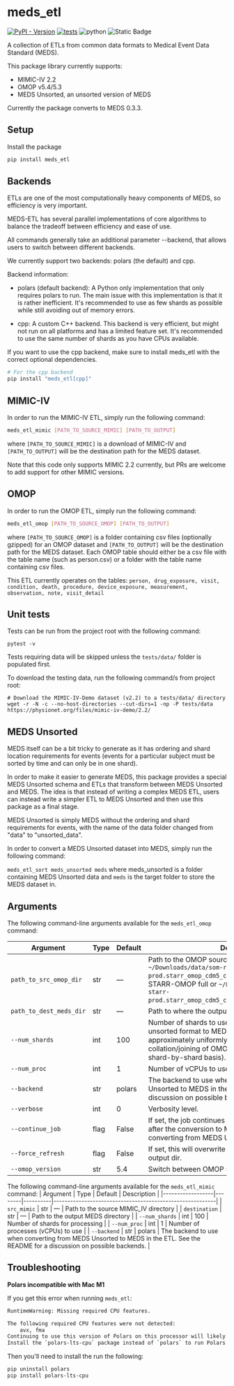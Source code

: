 # meds_etl
[![PyPI - Version](https://img.shields.io/pypi/v/meds_etl)](https://pypi.org/project/meds_etl/)
[![tests](https://github.com/Medical-Event-Data-Standard/meds_etl/actions/workflows/python-test.yml/badge.svg)](https://github.com/actions/workflows/python-test.yml)
![python](https://img.shields.io/badge/-Python_3.10-blue?logo=python&logoColor=white)
![Static Badge](https://img.shields.io/badge/MEDS-0.3.3-blue)

A collection of ETLs from common data formats to Medical Event Data Standard (MEDS).

This package library currently supports:

- MIMIC-IV 2.2
- OMOP v5.4/5.3
- MEDS Unsorted, an unsorted version of MEDS

Currently the package converts to MEDS 0.3.3.
## Setup
Install the package

```bash
pip install meds_etl
```

## Backends

ETLs are one of the most computationally heavy components of MEDS, so efficiency is very important.

MEDS-ETL has several parallel implementations of core algorithms to balance the tradeoff between efficiency and ease of use.

All commands generally take an additional parameter --backend, that allows users to switch between different backends.

We currently support two backends: polars (the default) and cpp.

Backend information:

- polars (default backend): A Python only implementation that only requires polars to run. The main issue with this implementation is that it is rather inefficient. It's recommended to use as few shards as possible while still avoiding out of memory errors.

- cpp: A custom C++ backend. This backend is very efficient, but might not run on all platforms and has a limited feature set. It's recommended to use the same number of shards as you have CPUs available.

If you want to use the cpp backend, make sure to install meds_etl with the correct optional dependencies.

```bash
# For the cpp backend
pip install "meds_etl[cpp]"
```

## MIMIC-IV

In order to run the MIMIC-IV ETL, simply run the following command:

```bash
meds_etl_mimic [PATH_TO_SOURCE_MIMIC] [PATH_TO_OUTPUT]
```

where `[PATH_TO_SOURCE_MIMIC]` is a download of MIMIC-IV and `[PATH_TO_OUTPUT]` will be the destination path for the MEDS dataset.

Note that this code only supports MIMIC 2.2 currently, but PRs are welcome to add support for other MIMIC versions.

## OMOP

In order to run the OMOP ETL, simply run the following command:

```bash
meds_etl_omop [PATH_TO_SOURCE_OMOP] [PATH_TO_OUTPUT]
```

where `[PATH_TO_SOURCE_OMOP]` is a folder containing csv files (optionally gzipped) for an OMOP dataset and `[PATH_TO_OUTPUT]` will be the destination path for the MEDS dataset. Each OMOP table should either be a csv file with the table name (such as person.csv) or a folder with the table name containing csv files.

This ETL currently operates on the tables: 
`person, drug_exposure, visit, condition, death, procedure, device_exposure, measurement, observation, note, visit_detail`
## Unit tests

Tests can be run from the project root with the following command:

```
pytest -v
```

Tests requiring data will be skipped unless the `tests/data/` folder is populated first.

To download the testing data, run the following command/s from project root:

```
# Download the MIMIC-IV-Demo dataset (v2.2) to a tests/data/ directory
wget -r -N -c --no-host-directories --cut-dirs=1 -np -P tests/data https://physionet.org/files/mimic-iv-demo/2.2/
```

## MEDS Unsorted

MEDS itself can be a bit tricky to generate as it has ordering and shard location requirements for events (events for a particular subject must be sorted by time and can only be in one shard).

In order to make it easier to generate MEDS, this package provides a special MEDS Unsorted schema and ETLs that transform between MEDS Unsorted and MEDS. The idea is that instead of writing a complex MEDS ETL, users can instead write a simpler ETL to MEDS Unsorted and then use this package as a final stage.

MEDS Unsorted is simply MEDS without the ordering and shard requirements for events, with the name of the data folder changed from "data" to "unsorted_data".

In order to convert a MEDS Unsorted dataset into MEDS, simply run the following command:

`meds_etl_sort meds_unsorted meds` where meds_unsorted is a folder containing MEDS Unsorted data and `meds` is the target folder to store the MEDS dataset in.
## Arguments
The following command-line arguments available for the `meds_etl_omop` command:

| Argument                  | Type    | Default   | Description                                                                                                                                                                                                                  |
|---------------------------|---------|-----------|------------------------------------------------------------------------------------------------------------------------------------------------------------------------------------------------------------------------------|
| `path_to_src_omop_dir`    | str     | —         | Path to the OMOP source directory, e.g. `~/Downloads/data/som-rit-phi-starr-prod.starr_omop_cdm5_confidential_2023_11_19` for STARR-OMOP full or `~/Downloads/data/som-rit-phi-starr-prod.starr_omop_cdm5_confidential_1pcent_2024_02_09`. |
| `path_to_dest_meds_dir`   | str     | —         | Path to where the output MEDS files will be stored.                                                                                                                                                                          |
| `--num_shards`            | int     | 100       | Number of shards to use for converting MEDS from the unsorted format to MEDS (subjects are distributed approximately uniformly at random across shards and collation/joining of OMOP tables is performed on a shard-by-shard basis). |
| `--num_proc`              | int     | 1         | Number of vCPUs to use for performing the MEDS ETL.                                                                                                                                                                          |
| `--backend`               | str     | polars    | The backend to use when converting from MEDS Unsorted to MEDS in the ETL. See the README for a discussion on possible backends.                                                                                              |
| `--verbose`               | int     | 0         | Verbosity level.                                                                                                                                                                                                             |
| `--continue_job`          | flag    | False     | If set, the job continues from a previous run, starting after the conversion to MEDS Unsorted but before converting from MEDS Unsorted to MEDS.                                                                              |
| `--force_refresh`         | flag    | False     | If set, this will overwrite all previous MEDS data in the output dir.                                                                                                                                                        |
| `--omop_version`          | str     | 5.4       | Switch between OMOP 5.3/5.4, default 5.4.                                                                                                                                                                                    |

The following command-line arguments available for the `meds_etl_mimic` command:
| Argument         | Type   | Default  | Description                                              |
|------------------|--------|----------|----------------------------------------------------------|
| `src_mimic`      | str    | —        | Path to the source MIMIC\_IV directory                   |
| `destination`    | str    | —        | Path to the output MEDS directory                        |
| `--num_shards`   | int    | 100      | Number of shards for processing                          |
| `--num_proc`     | int    | 1        | Number of processes (vCPUs) to use                       |
| `--backend`               | str     | polars    | The backend to use when converting from MEDS Unsorted to MEDS in the ETL. See the README for a discussion on possible backends.                                                                                              |
## Troubleshooting

**Polars incompatible with Mac M1**

If you get this error when running `meds_etl`:

```bash
RuntimeWarning: Missing required CPU features.

The following required CPU features were not detected:
    avx, fma
Continuing to use this version of Polars on this processor will likely result in a crash.
Install the `polars-lts-cpu` package instead of `polars` to run Polars with better compatibility.
```

Then you'll need to install the run the following:

```bash
pip uninstall polars
pip install polars-lts-cpu
```
